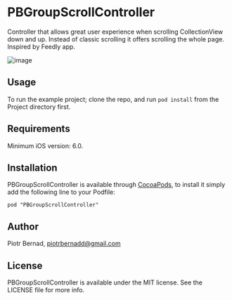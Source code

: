 # PBGroupScrollController

Controller that allows great user experience when scrolling CollectionView down and up. Instead of classic scrolling it offers scrolling the whole page. Inspired by Feedly app.

![image](http://cl.ly/image/2i0H021a1e2I/2.png)

## Usage

To run the example project; clone the repo, and run `pod install` from the Project directory first.

## Requirements

Minimum iOS version: 6.0.

## Installation

PBGroupScrollController is available through [CocoaPods](http://cocoapods.org), to install
it simply add the following line to your Podfile:

    pod "PBGroupScrollController"

## Author

Piotr Bernad, piotrbernadd@gmail.com

## License

PBGroupScrollController is available under the MIT license. See the LICENSE file for more info.

